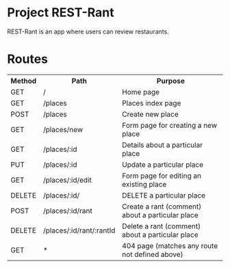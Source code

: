 # Project REST-Rant

REST-Rant is an app where users can review restaurants.

# Routes

<table>
<tr>
<th>Method</th>
<th>Path</th>
<th>Purpose</th>
</tr>
<!-- Home page route -->
<tr>
<td>GET</td>
<td>/</td>
<td>Home page</td>
</tr>
<!-- Places index page -->
<tr>
<td>GET</td>
<td>/places</td>
<td>Places index page</td>
</tr>
<!-- Create new place -->
<tr>
<td>POST</td>
<td>/places</td>
<td>Create new place</td>
</tr>
<!-- Form Page -->
<tr>
<td>GET</td>
<td>/places/new</td>
<td>Form page for creating a new place</td>
</tr>
<!-- Particular place-->
<tr>
<td>GET</td>
<td>/places/:id</td>
<td>Details about a particular place</td>
</tr>
<!-- Particular place update-->
<tr>
<td>PUT</td>
<td>/places/:id</td>
<td>Update a particular place</td>
</tr>
<!-- Form page for editing-->
<tr>
<td>GET</td>
<td>/places/:id/edit</td>
<td>Form page for editing an existing place</td>
</tr>
<!-- DELETE a particular place-->
<tr>
<td>DELETE</td>
<td>/places/:id/</td>
<td>DELETE a particular place</td>
</tr>
<!-- Create a rant-->
<tr>
<td>POST</td>
<td>/places/:id/rant</td>
<td>Create a rant (comment) about a particular place</td>
</tr>
<!-- Delete a rant-->
<tr>
<td>DELETE</td>
<td>/places/:id/rant/:rantId</td>
<td>Delete a rant (comment) about a particular place</td>
</tr>
<!-- 404 page-->
<tr>
<td>GET</td>
<td>*</td>
<td>404 page (matches any route not defined above)</td>
</tr>
</table>

